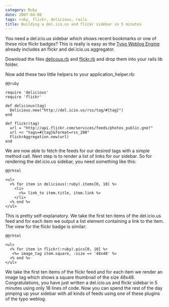 ```yaml
--- 
category: Ruby
date: 2007-04-08
tags: ruby, flickr, delicious, rails
title: Building a del.ico.us and flickr sidebar in 5 minutes
---
```




You need a del.icio.us sidebar which shows recent bookmarks or one of
these nice flickr badges? This is really is easy as the [Typo Weblog
Engine][1] already includes an flickr and del.icio.us aggregator.

Download the files [delicous.rb][2] and [flickr.rb][3] and drop them
into your rails lib folder.

Now add these two little helpers to your application_helper.rb:

    @@ruby

    require 'delicious'
    require 'flickr'
     
    def delicious(tag)
      Delicious.new("http://del.icio.us/rss/tag/#{tag}")
    end
     
    def flickr(tag)
      url = "http://api.flickr.com/services/feeds/photos_public.gne?"
      url << "tags=#{tag}&format=rss_200"
      FlickrAggregation.new(url)
    end

We are now able to fetch the feeds for our desired tags with a simple
method call. Next step is to render a list of links for our
sidebar. So for rendering the del.icio.us sidebar, you need something
like this:

    @@rhtml

    <ul>
      <% for item in delicious(:ruby).items[0, 10] %>
        <li>
          <%= link_to item.title, item.link %>
        </li>
      <% end %>
    </ul>

This is pretty self-explanatory. We take the first ten items of the
del.icio.us feed and for each item we output a list element containing
a link to the item. The view for the flickr badge is similar:

    @@rhtml

    <ul>
      <% for item in flickr(:ruby).pics[0, 10] %>
       <%= image_tag item.square, :size => '48x48' %>
      <% end %>
    </ul>


We take the first ten items of the flickr feed and for each item we
render an image tag which shows a square thumbnail of the size
48x48. Congratulations, you have just written a del.icio.us and flickr
sidebar in 5 minutes using only 18 lines of code. Now you can spend
the rest of the day pimping up your sidebar with all kinds of feeds
using one of these plugins of the typo weblog.

[1]: http://trac.typosphere.org/
[2]: http://trac.typosphere.org/browser/trunk/vendor/plugins/delicious_sidebar/lib/delicious.rb?format=raw
[3]: http://trac.typosphere.org/browser/trunk/vendor/plugins/flickr_sidebar/lib/flickr.rb?format=raw
